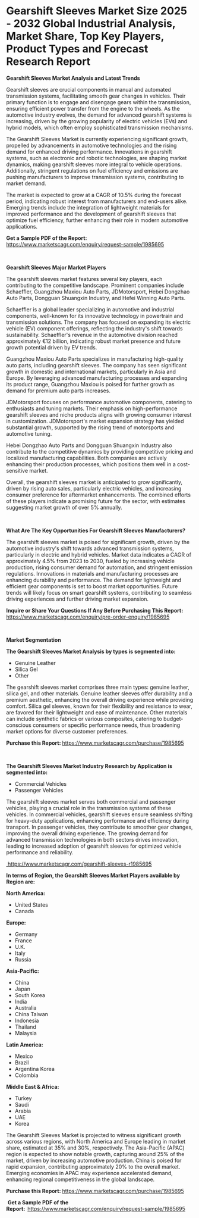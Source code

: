 <p><h1>Gearshift Sleeves Market Size 2025 - 2032 Global Industrial Analysis, Market Share, Top Key Players, Product Types and Forecast Research Report</h1></p><p><strong>Gearshift Sleeves Market Analysis and Latest Trends</strong></p>
<p><p>Gearshift sleeves are crucial components in manual and automated transmission systems, facilitating smooth gear changes in vehicles. Their primary function is to engage and disengage gears within the transmission, ensuring efficient power transfer from the engine to the wheels. As the automotive industry evolves, the demand for advanced gearshift systems is increasing, driven by the growing popularity of electric vehicles (EVs) and hybrid models, which often employ sophisticated transmission mechanisms.</p><p>The Gearshift Sleeves Market is currently experiencing significant growth, propelled by advancements in automotive technologies and the rising demand for enhanced driving performance. Innovations in gearshift systems, such as electronic and robotic technologies, are shaping market dynamics, making gearshift sleeves more integral to vehicle operations. Additionally, stringent regulations on fuel efficiency and emissions are pushing manufacturers to improve transmission systems, contributing to market demand.</p><p>The market is expected to grow at a CAGR of 10.5% during the forecast period, indicating robust interest from manufacturers and end-users alike. Emerging trends include the integration of lightweight materials for improved performance and the development of gearshift sleeves that optimize fuel efficiency, further enhancing their role in modern automotive applications.</p></p>
<p><strong>Get a Sample PDF of the Report:&nbsp;</strong> <a href="https://www.marketscagr.com/enquiry/request-sample/1985695?utm_campaign=3557&utm_medium=2&utm_source=Github&utm_content=ia&utm_term=15042025&utm_id=gearshift-sleeves">https://www.marketscagr.com/enquiry/request-sample/1985695</a></p>
<p>&nbsp;</p>
<p><strong>Gearshift Sleeves Major Market Players</strong></p>
<p><p>The gearshift sleeves market features several key players, each contributing to the competitive landscape. Prominent companies include Schaeffler, Guangzhou Maxiou Auto Parts, JDMotorsport, Hebei Dongzhao Auto Parts, Dongguan Shuangxin Industry, and Hefei Winning Auto Parts. </p><p>Schaeffler is a global leader specializing in automotive and industrial components, well-known for its innovative technology in powertrain and transmission solutions. The company has focused on expanding its electric vehicle (EV) component offerings, reflecting the industry's shift towards sustainability. Schaeffler's revenue in the automotive division reached approximately €12 billion, indicating robust market presence and future growth potential driven by EV trends.</p><p>Guangzhou Maxiou Auto Parts specializes in manufacturing high-quality auto parts, including gearshift sleeves. The company has seen significant growth in domestic and international markets, particularly in Asia and Europe. By leveraging advanced manufacturing processes and expanding its product range, Guangzhou Maxiou is poised for further growth as demand for premium auto parts increases.</p><p>JDMotorsport focuses on performance automotive components, catering to enthusiasts and tuning markets. Their emphasis on high-performance gearshift sleeves and niche products aligns with growing consumer interest in customization. JDMotorsport's market expansion strategy has yielded substantial growth, supported by the rising trend of motorsports and automotive tuning.</p><p>Hebei Dongzhao Auto Parts and Dongguan Shuangxin Industry also contribute to the competitive dynamics by providing competitive pricing and localized manufacturing capabilities. Both companies are actively enhancing their production processes, which positions them well in a cost-sensitive market.</p><p>Overall, the gearshift sleeves market is anticipated to grow significantly, driven by rising auto sales, particularly electric vehicles, and increasing consumer preference for aftermarket enhancements. The combined efforts of these players indicate a promising future for the sector, with estimates suggesting market growth of over 5% annually.</p></p>
<p>&nbsp;</p>
<p><strong>What Are The Key Opportunities For Gearshift Sleeves Manufacturers?</strong></p>
<p><p>The gearshift sleeves market is poised for significant growth, driven by the automotive industry's shift towards advanced transmission systems, particularly in electric and hybrid vehicles. Market data indicates a CAGR of approximately 4.5% from 2023 to 2030, fueled by increasing vehicle production, rising consumer demand for automation, and stringent emission regulations. Innovations in materials and manufacturing processes are enhancing durability and performance. The demand for lightweight and efficient gear components is set to boost market opportunities. Future trends will likely focus on smart gearshift systems, contributing to seamless driving experiences and further driving market expansion.</p></p>
<p><strong>Inquire or Share Your Questions If Any Before Purchasing This Report:</strong> <a href="https://www.marketscagr.com/enquiry/pre-order-enquiry/1985695?utm_campaign=3557&utm_medium=2&utm_source=Github&utm_content=ia&utm_term=15042025&utm_id=gearshift-sleeves">https://www.marketscagr.com/enquiry/pre-order-enquiry/1985695</a></p>
<p>&nbsp;</p>
<p><strong>Market Segmentation</strong></p>
<p><strong>The Gearshift Sleeves Market Analysis by types is segmented into:</strong></p>
<p><ul><li>Genuine Leather</li><li>Silica Gel</li><li>Other</li></ul></p>
<p><p>The gearshift sleeves market comprises three main types: genuine leather, silica gel, and other materials. Genuine leather sleeves offer durability and a premium aesthetic, enhancing the overall driving experience while providing comfort. Silica gel sleeves, known for their flexibility and resistance to wear, are favored for their lightweight and ease of maintenance. Other materials can include synthetic fabrics or various composites, catering to budget-conscious consumers or specific performance needs, thus broadening market options for diverse customer preferences.</p></p>
<p><strong>Purchase this Report:&nbsp;</strong><a href="https://www.marketscagr.com/purchase/1985695?utm_campaign=3557&utm_medium=2&utm_source=Github&utm_content=ia&utm_term=15042025&utm_id=gearshift-sleeves">https://www.marketscagr.com/purchase/1985695</a></p>
<p>&nbsp;</p>
<p><strong>The Gearshift Sleeves Market Industry Research by Application is segmented into:</strong></p>
<p><ul><li>Commercial Vehicles</li><li>Passenger Vehicles</li></ul></p>
<p><p>The gearshift sleeves market serves both commercial and passenger vehicles, playing a crucial role in the transmission systems of these vehicles. In commercial vehicles, gearshift sleeves ensure seamless shifting for heavy-duty applications, enhancing performance and efficiency during transport. In passenger vehicles, they contribute to smoother gear changes, improving the overall driving experience. The growing demand for advanced transmission technologies in both sectors drives innovation, leading to increased adoption of gearshift sleeves for optimized vehicle performance and reliability.</p></p>
<p><a href="https://www.marketscagr.com/gearshift-sleeves-r1985695?utm_campaign=3557&utm_medium=2&utm_source=Github&utm_content=ia&utm_term=15042025&utm_id=gearshift-sleeves">&nbsp;https://www.marketscagr.com/gearshift-sleeves-r1985695</a></p>
<p><strong>In terms of Region, the Gearshift Sleeves Market Players available by Region are:</strong></p>
<p>
    <p> <strong> North America: </strong>
        <ul>
            <li>United States</li>
            <li>Canada</li>
        </ul>
        </p> 
    <p> <strong> Europe: </strong>
        <ul>
            <li>Germany</li>
            <li>France</li>
            <li>U.K.</li>
            <li>Italy</li>
            <li>Russia</li>
        </ul>
        </p> 
    <p> <strong> Asia-Pacific: </strong>
        <ul>
            <li>China</li>
            <li>Japan</li>
            <li>South Korea</li>
            <li>India</li>
            <li>Australia</li>
            <li>China Taiwan</li>
            <li>Indonesia</li>
            <li>Thailand</li>
            <li>Malaysia</li>
        </ul>
        </p> 
    <p> <strong> Latin America: </strong>
        <ul>
            <li>Mexico</li>
            <li>Brazil</li>
            <li>Argentina Korea</li>
            <li>Colombia</li>
        </ul>
        </p> 
    <p> <strong> Middle East & Africa: </strong>
        <ul>
            <li>Turkey</li>
            <li>Saudi</li>
            <li>Arabia</li>
            <li>UAE</li>
            <li>Korea</li>
        </ul>
    </p>
    </p>
<p><p>The Gearshift Sleeves Market is projected to witness significant growth across various regions, with North America and Europe leading in market share, estimated at 35% and 30%, respectively. The Asia-Pacific (APAC) region is expected to show notable growth, capturing around 25% of the market, driven by increasing automotive production. China is poised for rapid expansion, contributing approximately 20% to the overall market. Emerging economies in APAC may experience accelerated demand, enhancing regional competitiveness in the global landscape.</p></p>
<p><strong>Purchase this Report: </strong><a href="https://www.marketscagr.com/purchase/1985695?utm_campaign=3557&utm_medium=2&utm_source=Github&utm_content=ia&utm_term=15042025&utm_id=gearshift-sleeves">https://www.marketscagr.com/purchase/1985695</a></p>
<p>&nbsp;<strong>Get a Sample PDF of the Report:&nbsp;&nbsp;</strong><a href="https://www.marketscagr.com/enquiry/request-sample/1985695?utm_campaign=3557&utm_medium=2&utm_source=Github&utm_content=ia&utm_term=15042025&utm_id=gearshift-sleeves">https://www.marketscagr.com/enquiry/request-sample/1985695</a></p>
<p><strong></strong></p>
<p><p></p><p></p><p></p></p>